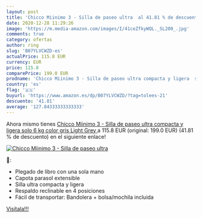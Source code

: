 ```yaml
---
layout: post
title: 'Chicco Miinimo 3 - Silla de paseo ultra  al 41.81 % de descuento'
date: 2020-12-28 11:29:26
image: 'https://m.media-amazon.com/images/I/41ceZfkyWQL._SL200_.jpg'
comments: true
category: ofertas
author: ring
slug: 'B07YLVCWZD-es'
actualPrice: 115.8 EUR
currency: EUR
price: 115.8
comparePrice: 199.0 EUR
prodname: 'Chicco Miinimo 3 - Silla de paseo ultra compacta y ligera  solo 6 kg  color gris  Light Grey '
country: 'es'
flag: '🇪🇸'
buyurl: 'https://www.amazon.es/dp/B07YLVCWZD/?tag=tolees-21'
descuento: '41.81'
average: '127.84333333333333'
---
```


Ahora mismo tienes [Chicco Miinimo 3 - Silla de paseo ultra compacta y ligera  solo 6 kg  color gris  Light Grey ](https://www.amazon.es/dp/B07YLVCWZD/?tag=tolees-21) a 115.8 EUR (original: 199.0 EUR) (41.81 %  de descuento) en el siguiente enlace!

[![Chicco Miinimo 3 - Silla de paseo ultra ](https://m.media-amazon.com/images/I/41ceZfkyWQL._SL200_.jpg)](https://www.amazon.es/dp/B07YLVCWZD/?tag=tolees-21)

🔎:

- Plegado de libro con una sola mano
- Capota parasol extensible
- Silla ultra compacta y ligera
- Respaldo reclinable en 4 posiciones
- Fácil de transportar: Bandolera + bolsa/mochila incluida

[Visítala!!!](https://www.amazon.es/dp/B07YLVCWZD/?tag=tolees-21)

